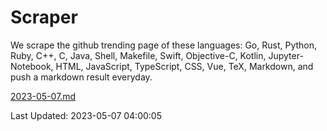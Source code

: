 # Scraper

We scrape the github trending page of these languages: Go, Rust, Python, Ruby, C++, C, Java, Shell, Makefile, Swift, Objective-C, Kotlin, Jupyter-Notebook, HTML, JavaScript, TypeScript, CSS, Vue, TeX, Markdown, and push a markdown result everyday.

[2023-05-07.md](https://github.com/yangwenmai/github-trending-backup/blob/master/2023-05-07.md)

Last Updated: 2023-05-07 04:00:05